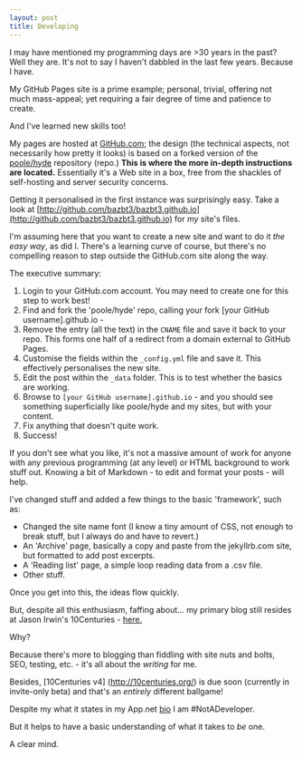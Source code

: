 ```yaml
---
layout: post
title: Developing
---
```


I may have mentioned my programming days are >30 years in the past?  Well they are.  It's not to say I haven't dabbled in the last few years.  Because I have.

My GitHub Pages site is a prime example; personal, trivial, offering not much mass-appeal; yet requiring a fair degree of time and patience to create.

And I've learned new skills too!

My pages are hosted at [GitHub.com](http://github.com); the design (the technical aspects, not necessarily how pretty it looks) is based on a forked version of the [poole/hyde](https://github.com/poole/hyde) repository (repo.)  **This is where the more in-depth instructions are located.**  Essentially it's a Web site in a box, free from the shackles of self-hosting and server security concerns.

Getting it personalised in the first instance was surprisingly easy.  Take a look at [http://github.com/bazbt3/bazbt3.github.io](http://github.com/bazbt3/bazbt3.github.io) for *my* site's files.

I'm assuming here that you want to create a new site and want to do it *the easy way*, as did I. There's a learning curve of course, but there's no compelling reason to step outside the GitHub.com site along the way.

The executive summary:

1. Login to your GitHub.com account.  You may need to create one for this step to work best!
2. Find and fork the 'poole/hyde' repo, calling your fork [your GitHub username].github.io - 
3. Remove the entry (all the text) in the `CNAME` file and save it back to your repo.  This forms one half of a redirect from a domain external to GitHub Pages.
4. Customise the fields within the `_config.yml` file and save it.  This effectively personalises the new site.
5. Edit the post within the `_data` folder.  This is to test whether the basics are working.
6. Browse to `[your GitHub username].github.io` - and you should see something superficially like poole/hyde and my sites, but with your content.
7. Fix anything that doesn't quite work.
94. Success!

If you don't see what you like, it's not a massive amount of work for anyone with any previous programming (at any level) or HTML background to work stuff out.  Knowing a bit of Markdown - to edit and format your posts - will help.

I've changed stuff and added a few things to the basic 'framework', such as:

* Changed the site name font (I know a tiny amount of CSS, not enough to break stuff, but I always do and have to revert.)
* An 'Archive' page, basically a copy and paste from the jekyllrb.com site, but formatted to add post excerpts.
* A 'Reading list' page, a simple loop reading data from a .csv file.
* Other stuff.

Once you get into this, the ideas flow quickly.

But, despite all this enthusiasm, faffing about…  my primary blog still resides at Jason Irwin's 10Centuries - [here.](http://bazbt3.re-app.net/)

Why?

Because there's more to blogging than fiddling with site nuts and bolts, SEO, testing, etc. - it's all about the *writing* for me.

Besides, [10Centuries v4] (http://10centuries.org/) is due soon (currently in invite-only beta) and that's an *entirely* different ballgame!

Despite my what it states in my App.net [bio](http://apo.net/bazbt3) I am \#NotADeveloper.

But it helps to have a basic understanding of what it takes to *be* one.

A clear mind.
